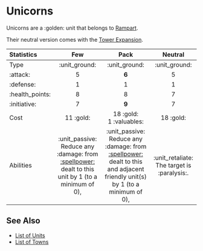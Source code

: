 # Unicorns

Unicorns are a :golden: unit that belongs to [Rampart](../towns/rampart.md).

Their neutral version comes with the [Tower Expansion](../content.md).


| Statistics | Few | Pack | Neutral |
| :--- | :---: | :---: | :---: |
| Type | :unit_ground: | :unit_ground: | :unit_ground: |
| :attack: | 5 | **6** | 5 |
| :defense: | 1 | 1 | 1 |
| :health_points: | 8 | 8 | 7 |
| :initiative: | 7 | **9** | 7 |
| Cost | 11 :gold: | 18 :gold:<br>1 :valuables: | 18 :gold: |
| Abilities | :unit_passive: Reduce any :damage: from [:spellpower:](../spells.md) dealt to this unit by 1 (to a minimum of 0), | :unit_passive: Reduce any :damage: from [:spellpower:](../spells.md) dealt to this and adjacent friendly unit(s) by 1 (to a minimum of 0), | :unit_retaliate: The target is :paralysis:. |


## See Also

- [List of Units](../units.md)
- [List of Towns](../towns.md)
